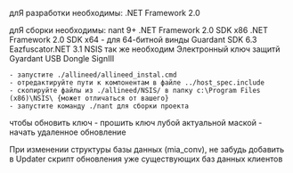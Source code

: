 длЯ разработки необходимы:
	.NET Framework 2.0
	
длЯ сборки необходимы:
	nant 9+	
	.NET Framework 2.0 SDK x86
	.NET Framework 2.0 SDK x64 - для 64-битной винды
	Guardant SDK 6.3 	
	Eazfuscator.NET 3.1
	NSIS
	так же необходим Электронный ключ защитй Gyardant USB Dongle SignIII
	
	- запустите ./allineed/allineed_instal.cmd
	- отредактируйте пути к компонентам в файле ../host_spec.include
	- скопируйте файлы из ./allineed/NSIS/ в папку c:\Program Files (x86)\NSIS\ {может отличаться от вашего}
	- запустите команду ./nant для сборки проекта
	
чтобы обновить ключ
	- прошить ключ лубой актуальной маской
	- начать удаленное обновление
	
	
При изменении структуры базы данных (mia_conv), не забудь добавить в Updater скрипт обновления уже существующих баз данных клиентов